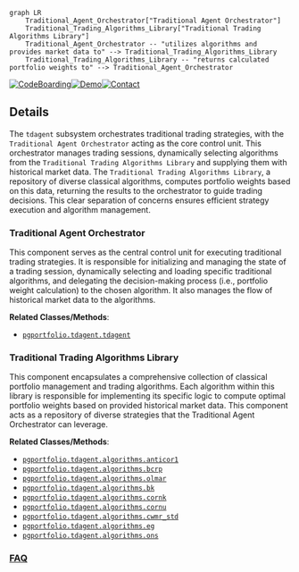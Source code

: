 ```mermaid
graph LR
    Traditional_Agent_Orchestrator["Traditional Agent Orchestrator"]
    Traditional_Trading_Algorithms_Library["Traditional Trading Algorithms Library"]
    Traditional_Agent_Orchestrator -- "utilizes algorithms and provides market data to" --> Traditional_Trading_Algorithms_Library
    Traditional_Trading_Algorithms_Library -- "returns calculated portfolio weights to" --> Traditional_Agent_Orchestrator
```

[![CodeBoarding](https://img.shields.io/badge/Generated%20by-CodeBoarding-9cf?style=flat-square)](https://github.com/CodeBoarding/GeneratedOnBoardings)[![Demo](https://img.shields.io/badge/Try%20our-Demo-blue?style=flat-square)](https://www.codeboarding.org/demo)[![Contact](https://img.shields.io/badge/Contact%20us%20-%20contact@codeboarding.org-lightgrey?style=flat-square)](mailto:contact@codeboarding.org)

## Details

The `tdagent` subsystem orchestrates traditional trading strategies, with the `Traditional Agent Orchestrator` acting as the core control unit. This orchestrator manages trading sessions, dynamically selecting algorithms from the `Traditional Trading Algorithms Library` and supplying them with historical market data. The `Traditional Trading Algorithms Library`, a repository of diverse classical algorithms, computes portfolio weights based on this data, returning the results to the orchestrator to guide trading decisions. This clear separation of concerns ensures efficient strategy execution and algorithm management.

### Traditional Agent Orchestrator
This component serves as the central control unit for executing traditional trading strategies. It is responsible for initializing and managing the state of a trading session, dynamically selecting and loading specific traditional algorithms, and delegating the decision-making process (i.e., portfolio weight calculation) to the chosen algorithm. It also manages the flow of historical market data to the algorithms.


**Related Classes/Methods**:

- <a href="https://github.com/ZhengyaoJiang/PGPortfolio/blob/master/pgportfolio/tdagent/tdagent.py" target="_blank" rel="noopener noreferrer">`pgportfolio.tdagent.tdagent`</a>


### Traditional Trading Algorithms Library
This component encapsulates a comprehensive collection of classical portfolio management and trading algorithms. Each algorithm within this library is responsible for implementing its specific logic to compute optimal portfolio weights based on provided historical market data. This component acts as a repository of diverse strategies that the Traditional Agent Orchestrator can leverage.


**Related Classes/Methods**:

- <a href="https://github.com/ZhengyaoJiang/PGPortfolio/blob/master/pgportfolio/tdagent/algorithms/anticor1.py" target="_blank" rel="noopener noreferrer">`pgportfolio.tdagent.algorithms.anticor1`</a>
- <a href="https://github.com/ZhengyaoJiang/PGPortfolio/blob/master/pgportfolio/tdagent/algorithms/bcrp.py" target="_blank" rel="noopener noreferrer">`pgportfolio.tdagent.algorithms.bcrp`</a>
- <a href="https://github.com/ZhengyaoJiang/PGPortfolio/blob/master/pgportfolio/tdagent/algorithms/olmar.py" target="_blank" rel="noopener noreferrer">`pgportfolio.tdagent.algorithms.olmar`</a>
- <a href="https://github.com/ZhengyaoJiang/PGPortfolio/blob/master/pgportfolio/tdagent/algorithms/bk.py" target="_blank" rel="noopener noreferrer">`pgportfolio.tdagent.algorithms.bk`</a>
- <a href="https://github.com/ZhengyaoJiang/PGPortfolio/blob/master/pgportfolio/tdagent/algorithms/cornk.py" target="_blank" rel="noopener noreferrer">`pgportfolio.tdagent.algorithms.cornk`</a>
- <a href="https://github.com/ZhengyaoJiang/PGPortfolio/blob/master/pgportfolio/tdagent/algorithms/cornu.py" target="_blank" rel="noopener noreferrer">`pgportfolio.tdagent.algorithms.cornu`</a>
- <a href="https://github.com/ZhengyaoJiang/PGPortfolio/blob/master/pgportfolio/tdagent/algorithms/cwmr_std.py" target="_blank" rel="noopener noreferrer">`pgportfolio.tdagent.algorithms.cwmr_std`</a>
- <a href="https://github.com/ZhengyaoJiang/PGPortfolio/blob/master/pgportfolio/tdagent/algorithms/eg.py" target="_blank" rel="noopener noreferrer">`pgportfolio.tdagent.algorithms.eg`</a>
- <a href="https://github.com/ZhengyaoJiang/PGPortfolio/blob/master/pgportfolio/tdagent/algorithms/ons.py" target="_blank" rel="noopener noreferrer">`pgportfolio.tdagent.algorithms.ons`</a>




### [FAQ](https://github.com/CodeBoarding/GeneratedOnBoardings/tree/main?tab=readme-ov-file#faq)